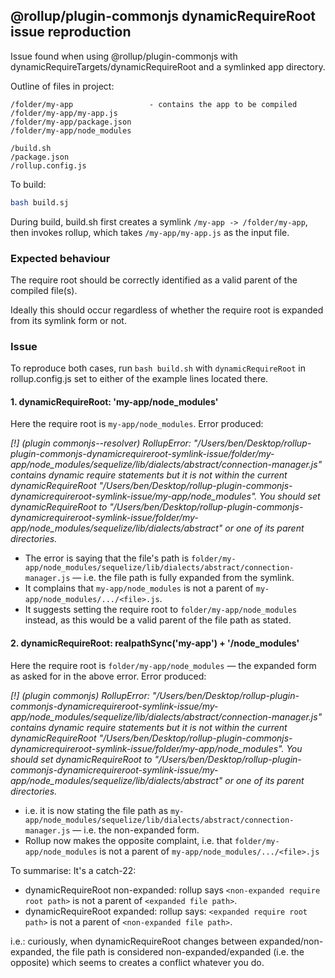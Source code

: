 ## @rollup/plugin-commonjs dynamicRequireRoot issue reproduction

Issue found when using @rollup/plugin-commonjs with dynamicRequireTargets/dynamicRequireRoot and a symlinked app directory.

Outline of files in project:
```
/folder/my-app                 - contains the app to be compiled
/folder/my-app/my-app.js
/folder/my-app/package.json
/folder/my-app/node_modules

/build.sh
/package.json
/rollup.config.js
```

To build:
```sh
bash build.sj
```

During build, build.sh first creates a symlink `/my-app -> /folder/my-app`, then invokes rollup, which takes `/my-app/my-app.js` as the input file.


### Expected behaviour

The require root should be correctly identified as a valid parent of the compiled file(s).

Ideally this should occur regardless of whether the require root is expanded from its symlink form or not.


### Issue

To reproduce both cases, run `bash build.sh` with `dynamicRequireRoot` in rollup.config.js set to either of the example lines located there.

#### 1. dynamicRequireRoot: 'my-app/node_modules'

Here the require root is `my-app/node_modules`. Error produced:

_[!] (plugin commonjs--resolver) RollupError: "/Users/ben/Desktop/rollup-plugin-commonjs-dynamicrequireroot-symlink-issue/folder/my-app/node_modules/sequelize/lib/dialects/abstract/connection-manager.js" contains dynamic require statements but it is not within the current dynamicRequireRoot "/Users/ben/Desktop/rollup-plugin-commonjs-dynamicrequireroot-symlink-issue/my-app/node_modules". You should set dynamicRequireRoot to "/Users/ben/Desktop/rollup-plugin-commonjs-dynamicrequireroot-symlink-issue/folder/my-app/node_modules/sequelize/lib/dialects/abstract" or one of its parent directories._

- The error is saying that the file's path is `folder/my-app/node_modules/sequelize/lib/dialects/abstract/connection-manager.js` — i.e. the file path is fully expanded from the symlink.
- It complains that `my-app/node_modules` is not a parent of `my-app/node_modules/.../<file>.js`.
- It suggests setting the require root to `folder/my-app/node_modules` instead, as this would be a valid parent of the file path as stated.

#### 2. dynamicRequireRoot: realpathSync('my-app') + '/node_modules'

Here the require root is `folder/my-app/node_modules` — the expanded form as asked for in the above error. Error produced:

_[!] (plugin commonjs) RollupError: "/Users/ben/Desktop/rollup-plugin-commonjs-dynamicrequireroot-symlink-issue/my-app/node_modules/sequelize/lib/dialects/abstract/connection-manager.js" contains dynamic require statements but it is not within the current dynamicRequireRoot "/Users/ben/Desktop/rollup-plugin-commonjs-dynamicrequireroot-symlink-issue/folder/my-app/node_modules". You should set dynamicRequireRoot to "/Users/ben/Desktop/rollup-plugin-commonjs-dynamicrequireroot-symlink-issue/my-app/node_modules/sequelize/lib/dialects/abstract" or one of its parent directories._
- i.e. it is now stating the file path as `my-app/node_modules/sequelize/lib/dialects/abstract/connection-manager.js` — i.e. the non-expanded form.
- Rollup now makes the opposite complaint, i.e. that `folder/my-app/node_modules` is not a parent of `my-app/node_modules/.../<file>.js`

To summarise: It's a catch-22:

- dynamicRequireRoot non-expanded: rollup says `<non-expanded require root path>` is not a parent of `<expanded file path>`.
- dynamicRequireRoot expanded: rollup says: `<expanded require root path>` is not a parent of `<non-expanded file path>`.

i.e.: curiously, when dynamicRequireRoot changes between expanded/non-expanded, the file path is considered non-expanded/expanded (i.e. the opposite) which seems to creates a conflict whatever you do.
